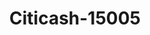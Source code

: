 ---
f_zip-code: 38646
f_state-code: MS
title: Citicash-15005
f_phone: 662-326-6119
f_city-only: Marks
f_address: 331 Martin Luther King Dr Marks
f_location-unique-id: '15005'
slug: citicash-15005
updated-on: '2024-05-30T13:46:58.046Z'
created-on: '2024-05-30T13:36:59.803Z'
published-on: '2024-05-30T13:54:32.469Z'
f_city-state: cms/city/marks-ms.md
f_company: cms/company/citicash.md
f_state: cms/state/mississippi.md
layout: '[payday-loan].html'
tags: payday-loan
---
